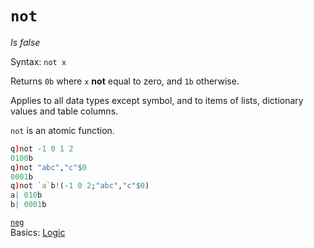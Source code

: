 # `not`


_Is false_

Syntax: `not x` 

Returns `0b` where `x` **not** equal to zero, and `1b` otherwise.

Applies to all data types except symbol, and to items of lists, dictionary values and table columns.

`not` is an atomic function. 

```q
q)not -1 0 1 2
0100b
q)not "abc","c"$0
0001b
q)not `a`b!(-1 0 2;"abc","c"$0)
a| 010b
b| 0001b
```


<i class="far fa-hand-point-right"></i>
[`neg`](neg.md)  
Basics: [Logic](../basics/logic.md)